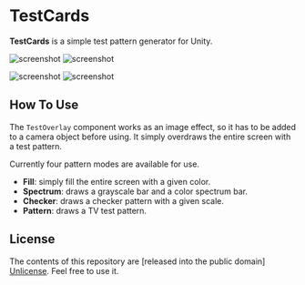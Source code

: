 TestCards
=========

**TestCards** is a simple test pattern generator for Unity.

![screenshot](http://i.imgur.com/NvPD8N2.png)
![screenshot](http://i.imgur.com/8P1LkKu.png)

![screenshot](http://i.imgur.com/B8Per7Q.png)
![screenshot](http://i.imgur.com/5Kucyfi.png)

How To Use
----------

The `TestOverlay` component works as an image effect, so it has to be added to
a camera object before using. It simply overdraws the entire screen with a test
pattern.

Currently four pattern modes are available for use.

- **Fill**: simply fill the entire screen with a given color.
- **Spectrum**: draws a grayscale bar and a color spectrum bar.
- **Checker**: draws a checker pattern with a given scale.
- **Pattern**: draws a TV test pattern.

License
-------

The contents of this repository are [released into the public domain]
[Unlicense]. Feel free to use it.

[Unlicense]: http://unlicense.org/
